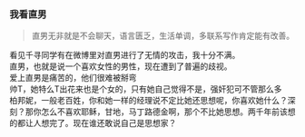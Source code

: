 ### 我看直男
> 直男无非就是不会聊天，语言匮乏，生活单调，多联系写作肯定能有改善。

  看见千寻同学有在微博里对直男进行了无情的攻击，我十分不满。  
  直男，也就是说一个喜欢女性的男性，现在遭到了普遍的歧视。  
  爱上直男是痛苦的，他们很难被掰弯  
  帅T，她特么T出花来也是个女的，只有她自己觉得不是，强奸犯可不管那么多  
  柏邦妮，一般老百姓，你和她一样的经理说不定比她还思想呢，你喜欢她什么？深刻？那你怎么不喜欢耶稣，甘地，马丁路德金啊，那个不比她思想。两千年前该想的都让人想完了。现在谁还敢说自己是思想家？
